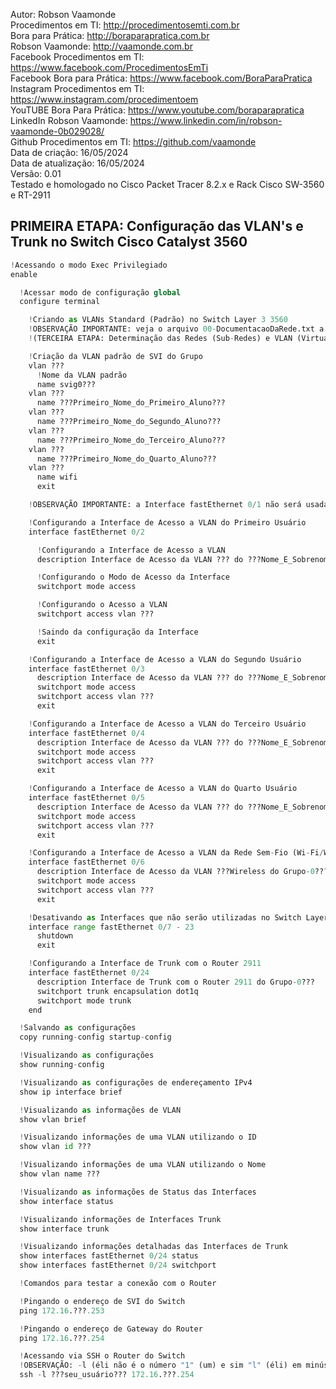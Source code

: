 Autor: Robson Vaamonde<br>
Procedimentos em TI: http://procedimentosemti.com.br<br>
Bora para Prática: http://boraparapratica.com.br<br>
Robson Vaamonde: http://vaamonde.com.br<br>
Facebook Procedimentos em TI: https://www.facebook.com/ProcedimentosEmTi<br>
Facebook Bora para Prática: https://www.facebook.com/BoraParaPratica<br>
Instagram Procedimentos em TI: https://www.instagram.com/procedimentoem<br>
YouTUBE Bora Para Prática: https://www.youtube.com/boraparapratica<br>
LinkedIn Robson Vaamonde: https://www.linkedin.com/in/robson-vaamonde-0b029028/<br>
Github Procedimentos em TI: https://github.com/vaamonde<br>
Data de criação: 16/05/2024<br>
Data de atualização: 16/05/2024<br>
Versão: 0.01<br>
Testado e homologado no Cisco Packet Tracer 8.2.x e Rack Cisco SW-3560 e RT-2911

## PRIMEIRA ETAPA: Configuração das VLAN's e Trunk no Switch Cisco Catalyst 3560 

```python
!Acessando o modo Exec Privilegiado
enable

  !Acessar modo de configuração global
  configure terminal

    !Criando as VLANs Standard (Padrão) no Switch Layer 3 3560
    !OBSERVAÇÃO IMPORTANTE: veja o arquivo 00-DocumentacaoDaRede.txt a partir da linha: 77
    !(TERCEIRA ETAPA: Determinação das Redes (Sub-Redes) e VLAN (Virtual-LAN) de Cada Grupo)

    !Criação da VLAN padrão de SVI do Grupo
    vlan ???
      !Nome da VLAN padrão
      name svig0???
    vlan ???
      name ???Primeiro_Nome_do_Primeiro_Aluno??? 
    vlan ???
      name ???Primeiro_Nome_do_Segundo_Aluno???
    vlan ???
      name ???Primeiro_Nome_do_Terceiro_Aluno???
    vlan ???
      name ???Primeiro_Nome_do_Quarto_Aluno???
    vlan ???
      name wifi
      exit

    !OBSERVAÇÃO IMPORTANTE: a Interface fastEthernet 0/1 não será usada.

    !Configurando a Interface de Acesso a VLAN do Primeiro Usuário
    interface fastEthernet 0/2

      !Configurando a Interface de Acesso a VLAN
      description Interface de Acesso da VLAN ??? do ???Nome_E_Sobrenome_Primeiro_Usuário???

      !Configurando o Modo de Acesso da Interface
      switchport mode access

      !Configurando o Acesso a VLAN
      switchport access vlan ???

      !Saindo da configuração da Interface
      exit

    !Configurando a Interface de Acesso a VLAN do Segundo Usuário
    interface fastEthernet 0/3
      description Interface de Acesso da VLAN ??? do ???Nome_E_Sobrenome_Segundo_Usuário???
      switchport mode access
      switchport access vlan ???
      exit

    !Configurando a Interface de Acesso a VLAN do Terceiro Usuário
    interface fastEthernet 0/4
      description Interface de Acesso da VLAN ??? do ???Nome_E_Sobrenome_Terceiro_Usuário???
      switchport mode access
      switchport access vlan ???
      exit

    !Configurando a Interface de Acesso a VLAN do Quarto Usuário
    interface fastEthernet 0/5
      description Interface de Acesso da VLAN ??? do ???Nome_E_Sobrenome_Quarto_Usuário???
      switchport mode access
      switchport access vlan ???
      exit

    !Configurando a Interface de Acesso a VLAN da Rede Sem-Fio (Wi-Fi/Wireless)
    interface fastEthernet 0/6
      description Interface de Acesso da VLAN ???Wireless do Grupo-0???
      switchport mode access
      switchport access vlan ???
      exit

    !Desativando as Interfaces que não serão utilizadas no Switch Layer 3 3560
    interface range fastEthernet 0/7 - 23
      shutdown
      exit

    !Configurando a Interface de Trunk com o Router 2911
    interface fastEthernet 0/24
      description Interface de Trunk com o Router 2911 do Grupo-0???
      switchport trunk encapsulation dot1q
      switchport mode trunk
    end

  !Salvando as configurações
  copy running-config startup-config

  !Visualizando as configurações
  show running-config

  !Visualizando as configurações de endereçamento IPv4
  show ip interface brief

  !Visualizando as informações de VLAN
  show vlan brief

  !Visualizando informações de uma VLAN utilizando o ID
  show vlan id ???

  !Visualizando informações de uma VLAN utilizando o Nome
  show vlan name ???

  !Visualizando as informações de Status das Interfaces
  show interface status

  !Visualizando informações de Interfaces Trunk
  show interface trunk

  !Visualizando informações detalhadas das Interfaces de Trunk
  show interfaces fastEthernet 0/24 status
  show interfaces fastEthernet 0/24 switchport

  !Comandos para testar a conexão com o Router

  !Pingando o endereço de SVI do Switch
  ping 172.16.???.253

  !Pingando o endereço de Gateway do Router
  ping 172.16.???.254

  !Acessando via SSH o Router do Switch
  !OBSERVAÇÃO: -l (éli não é o número "1" (um) e sim "l" (éli) em minúsculo)
  ssh -l ???seu_usuário??? 172.16.???.254
```